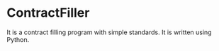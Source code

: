 # ContractFiller
It is a contract filling program with simple standards. It is written using Python.
